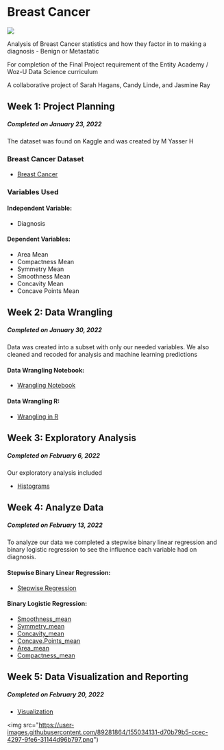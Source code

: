 # Breast Cancer

<img src="https://www.avera.org/app/files/public/76301/3d-model-of-breast-tumor-shapes-and-sizes.jpg">

Analysis of Breast Cancer statistics and how they factor in to making a diagnosis - Benign or Metastatic

For completion of the Final Project requirement of the Entity Academy / Woz-U Data Science curriculum

A collaborative project of Sarah Hagans, Candy Linde, and Jasmine Ray

## Week 1: Project Planning
##### Completed on January 23, 2022

The dataset was found on Kaggle and was created by M Yasser H

### Breast Cancer Dataset
* [Breast Cancer](https://www.kaggle.com/yasserh/breast-cancer-dataset)

### Variables Used
#### Independent Variable:
* Diagnosis
#### Dependent Variables:
* Area Mean
* Compactness Mean
* Symmetry Mean
* Smoothness Mean
* Concavity Mean
* Concave Points Mean

## Week 2: Data Wrangling
##### Completed on January 30, 2022

Data was created into a subset with only our needed variables. We also cleaned and recoded for analysis and machine learning predictions

#### Data Wrangling Notebook:
* [Wrangling Notebook](https://github.com/JRay421/Final-Project/blob/main/Code/Breast%20Cancer.ipynb)
#### Data Wrangling R:
* [Wrangling in R](https://github.com/JRay421/Final-Project/blob/main/Code/Data%20Wrangling.R)

## Week 3: Exploratory Analysis
##### Completed on February 6, 2022

Our exploratory analysis included 

* [Histograms](https://github.com/JRay421/Final-Project/blob/main/Code/Histograms.R)

## Week 4: Analyze Data
##### Completed on February 13, 2022

To analyze our data we completed a stepwise binary linear regression and binary logistic regression to see the influence each variable had on diagnosis.

#### Stepwise Binary Linear Regression:
* [Stepwise Regression](https://github.com/JRay421/Final-Project/blob/main/Code/Stepwise%20Regression.R)

#### Binary Logistic Regression:
* [Smoothness_mean](https://github.com/JRay421/Final-Project/blob/main/Code/Smoothness%20Logistic%20Regression.R)
* [Symmetry_mean](https://github.com/JRay421/Final-Project/blob/main/Code/Symmetry%20Logistic%20Regression.R)
* [Concavity_mean](https://github.com/JRay421/Final-Project/blob/main/Code/Concavity%20Logistic%20Regression.R)
* [Concave.Points_mean](https://github.com/JRay421/Final-Project/blob/main/Code/Concave%20Points%20Logistic%20Regression.R)
* [Area_mean](https://github.com/JRay421/Final-Project/blob/main/Code/Area%20Logistic%20Regression.R)
* [Compactness_mean](https://github.com/JRay421/Final-Project/blob/main/Code/Compactness%20Logistic%20Regression.R)

## Week 5: Data Visualization and Reporting
##### Completed on February 20, 2022
* [Visualization](https://github.com/JRay421/Final-Project/blob/main/Visualization%20graphs)

<img src="https://user-images.githubusercontent.com/89281864/155034131-d70b79b5-ccec-4297-9fe6-31144d96b797.png")
